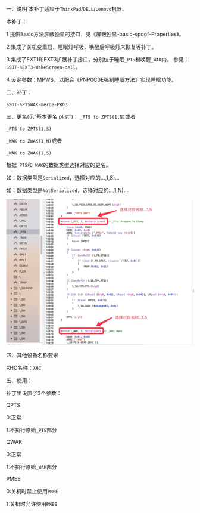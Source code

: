 一、说明
本补丁适应于`ThinkPad`/`DELL`/`Lenovo`机器。

本补丁：

1 提供Basic方法屏蔽独显的接口，见《屏蔽独显-basic-spoof-Properties》。

2 集成了关机变重启、睡眠灯呼吸、唤醒后呼吸灯未恢复等补丁。

3 集成了EXT1和EXT3扩展补丁接口，分别位于睡眠`_PTS`和唤醒`_WAK`内。
  参见：`SSDT-%EXT3-WakeScreen-dell`。

4 设定参数：MPWS，以配合《PNP0C0E强制睡眠方法》实现睡眠功能。



二、补丁：

`SSDT-%PTSWAK-merge-PRO3`



三、更名(见“基本更名.plist”)：
`_PTS to ZPTS(1,N)`或者

`_PTS to ZPTS(1,S)`

`_WAK to ZWAK(1,N)`或者

`_WAK to ZWAK(1,S)`



根据`_PTS`和`_WAK`的数据类型选择对应的更名。

如：数据类型是`Serialized`，选择对应的...,1,S)...

如：数据类型是`NotSerialized`，选择对应的...,1,N)...

![选择不同的更名](选择不同的更名.png)



四、其他设备名称要求

XHC名称：`XHC`



五、使用：

补丁里设置了3个参数：

QPTS

0:正常

1:不执行原始`_PTS`部分



QWAK

0:正常

1:不执行原始`_WAK`部分



PMEE

0:关机时禁止使用`PMEE`

1:关机时允许使用`PMEE`

